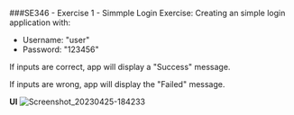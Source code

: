 ###SE346 - Exercise 1 - Simmple Login
Exercise: Creating an simple login application with:
   * Username: "user" 
   * Password: "123456"

If inputs are correct, app will display a "Success" message.

If inputs are wrong, app will display the "Failed" message.

**UI**
![Screenshot_20230425-184233](https://user-images.githubusercontent.com/91332224/234301842-45bab5be-4caf-4689-ab37-d201f87a4af2.png)
